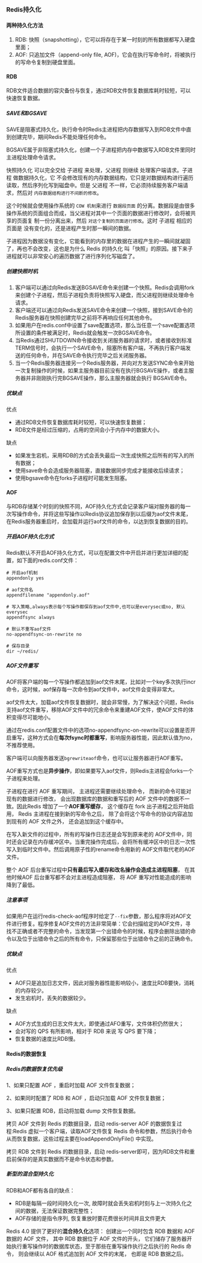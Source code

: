 <!--
 * @Author: hudingyu
 * @Date: 2020-03-08 22:26:59
 * @LastEditTime: 2020-04-04 17:48:00
 * @LastEditors: Please set LastEditors
 * @Description: In User Settings Edit
 * @FilePath: /backend-series/数据持久化.md
 -->

 ### Redis持久化
 
 #### 两种持久化方法
 1. RDB: 快照（snapshotting），它可以将存在于某一时刻的所有数据都写入硬盘里面；
 2. AOF: 只追加文件（append-only file, AOF)，它会在执行写命令时，将被执行的写命令复制到硬盘里面。

#### RDB
RDB文件适合数据的容灾备份与恢复，通过RDB文件恢复数据库耗时较短，可以快速恢复数据。

##### SAVE和BGSAVE
SAVE是阻塞式持久化，执行命令时Redis主进程把内存数据写入到RDB文件中直到创建完毕，期间Redis不能处理任何命令。

BGSAVE属于非阻塞式持久化，创建一个子进程把内存中数据写入RDB文件里同时主进程处理命令请求。

快照持久化 可以完全交给 子进程 来处理，父进程 则继续 处理客户端请求。子进程 做数据持久化，它 不会修改现有的内存数据结构，它只是对数据结构进行遍历读取，然后序列化写到磁盘中。但是 父进程 不一样，它必须持续服务客户端请求，然后对 `内存数据结构进行不间断的修改`。

这个时候就会使用操作系统的 `COW 机制`来进行 `数据段页面` 的分离。数据段是由很多操作系统的页面组合而成，当父进程对其中一个页面的数据进行修改时，会将被共享的页面复
制一份分离出来，然后 `对这个复制的页面进行修改`。这时 子进程 相应的页面是 没有变化的，还是进程产生时那一瞬间的数据。

子进程因为数据没有变化，它能看到的内存里的数据在进程产生的一瞬间就凝固了，再也不会改变，这也是为什么 Redis 的持久化 叫「快照」的原因。接下来子进程就可以非常安心的遍历数据了进行序列化写磁盘了。




##### 创建快照时机

1. 客户端可以通过向Redis发送BGSAVE命令来创建一个快照。Redis会调用fork来创建个子进程，然后子进程负责将快照写入硬盘，而父进程则继续处理命令请求。
2. 客户端还可以通过向Redis发送SAVE命令来创建一个快照，接到SAVE命令的Redis服务器在快照创建完毕之前将不再响应任何其他命令。
3. 如果用户在redis.conf中设置了save配置选项，那么当任意一个save配置选项所设置的条件被满足时，Redis就会触发一次BGSAVE命令。
4. 当Redis通过SHUTDOWN命令接收到关闭服务器的请求时，或者接收到标准TERM信号时，会执行一个SAVE命令，阻塞所有客户端，不再执行客户端发送的任何命令，并在SAVE命令执行完毕之后关闭服务器。
5. 当一个Redis服务器连接另一个Redis服务器，并向对方发送SYNC命令来开始一次复制操作的时候，如果主服务器目前没有在执行BGSAVE操作，或者主服务器并非刚刚执行完BGSAVE操作，那么主服务器就会执行 BGSAVE命令。
##### 优缺点
优点
   - 通过RDB文件恢复数据库耗时较短，可以快速恢复数据；
   - RDB文件是经过压缩的，占用的空间会小于内存中的数据大小。

缺点
   - 如果发生宕机，采用RDB的方式会丢失最后一次生成快照之后所有的写入的所有数据；
   - 使用save命令会造成服务器阻塞，直接数据同步完成才能接收后续请求；
   - 使用bgsave命令在forks子进程时可能发生阻塞。



#### AOF
与RDB存储某个时刻的快照不同，AOF持久化方式会记录客户端对服务器的每一次写操作命令，并将这些写操作以Redis协议追加保存到以后缀为aof文件末尾，在Redis服务器重启时，会加载并运行aof文件的命令，以达到恢复数据的目的。

##### 开启AOF持久化方式

Redis默认不开启AOF持久化方式，可以在配置文件中开启并进行更加详细的配置，如下面的redis.conf文件：
```
# 开启aof机制
appendonly yes

# aof文件名
appendfilename "appendonly.aof"

# 写入策略,always表示每个写操作都保存到aof文件中,也可以是everysec或no, 默认everysec
appendfsync always

# 默认不重写aof文件
no-appendfsync-on-rewrite no

# 保存目录
dir ~/redis/
```

##### AOF文件重写
AOF将客户端的每一个写操作都追加到aof文件末尾，比如对一个key多次执行incr命令，这时候，aof保存每一次命令到aof文件中，aof文件会变得非常大。

aof文件太大，加载aof文件恢复数据时，就会非常慢，为了解决这个问题，Redis支持aof文件重写，移除AOF文件中的冗余命令来重建AOF文件，使AOF文件的体积变得尽可能地小。

通过在redis.conf配置文件中的选项no-appendfsync-on-rewrite可以设置是否开启重写，这种方式会在**每次fsync时都重写**，影响服务器性能，因此默认值为no，不推荐使用。

客户端可以向服务器发送`bgrewriteaof`命令，也可以让服务器进行AOF重写。

AOF重写方式也是**异步操作**，即如果要写入aof文件，则Redis主进程会forks一个子进程来处理。

子进程在进行 AOF 重写期间， 主进程还需要继续处理命令， 而新的命令可能对现有的数据进行修改， 会出现数据库的数据和重写后的 AOF 文件中的数据不一致。因此Redis 增加了一个**AOF重写缓存**， 这个缓存在 fork 出子进程之后开始启用， Redis 主进程在接到新的写命令之后， 除了会将这个写命令的协议内容追加到现有的 AOF 文件之外， 还会追加到这个缓存中。

在写入新文件的过程中，所有的写操作日志还是会写到原来老的 AOF文件中，同时还会记录在内存缓冲区中。当重完操作完成后，会将所有缓冲区中的日志一次性写入到临时文件中。然后调用原子性的rename命令用新的 AOF文件取代老的AOF文件。
 
整个 AOF 后台重写过程中**只有最后写入缓存和改名操作会造成主进程阻塞**， 在其他时候AOF 后台重写都不会对主进程造成阻塞， 将 AOF 重写对性能造成的影响降到了最低。


##### 注意事项

如果用户在运行redis-check-aof程序时给定了`--fix`参数，那么程序将对AOF文件进行修复。程序修复AOF文件的方法非常简单：它会扫描给定的AOF文件，寻找不正确或者不完整的命令，当发现第一个出错命令的时候，程序会删除出错的命令以及位于出错命令之后的所有命令，只保留那些位于出错命令之前的正确命令。




##### 优缺点
优点
- AOF只是追加日志文件，因此对服务器性能影响较小，速度比RDB要快，消耗的内存较少。
- 发生宕机时，丢失的数据较少。

缺点

- AOF方式生成的日志文件太大，即使通过AFO重写，文件体积仍然很大；
- 会对写的 QPS 有所影响，相对于 RDB 来说 写 QPS 要下降；
- 恢复数据的速度比RDB慢。


#### Redis的数据恢复

##### Redis的数据恢复优先级
1、如果只配置 AOF ，重启时加载 AOF 文件恢复数据；

2、如果同时配置了 RDB 和 AOF ，启动只加载 AOF 文件恢复数据；

3、如果只配置 RDB，启动将加载 dump 文件恢复数据。

拷贝 AOF 文件到 Redis 的数据目录，启动 redis-server AOF 的数据恢复过程:Redis 虚拟一个客户端，读取AOF文件恢复 Redis 命令和参数，然后执行命令从而恢复数据，这些过程主要在loadAppendOnlyFile() 中实现。

拷贝 RDB 文件到 Redis 的数据目录，启动 redis-server即可，因为RDB文件和重启前保存的是真实数据而不是命令状态和参数。


##### 新型的混合型持久化

RDB和AOF都有各自的缺点：
- RDB是每隔一段时间持久化一次, 故障时就会丢失宕机时刻与上一次持久化之间的数据，无法保证数据完整性；
- AOF存储的是指令序列, 恢复重放时要花费很长时间并且文件更大


Redis 4.0 提供了更好的**混合持久化**选项： 创建出一个同时包含 RDB 数据和 AOF 数据的 AOF 文件， 其中 RDB 数据位于 AOF 文件的开头， 它们储存了服务器开始执行重写操作时的数据库状态，至于那些在重写操作执行之后执行的 Redis 命令， 则会继续以 AOF 格式追加到 AOF 文件的末尾， 也即是 RDB 数据之后。












 
